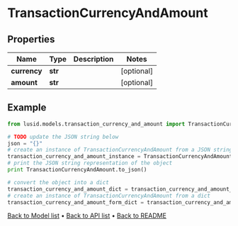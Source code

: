 # TransactionCurrencyAndAmount


## Properties
Name | Type | Description | Notes
------------ | ------------- | ------------- | -------------
**currency** | **str** |  | [optional] 
**amount** | **str** |  | [optional] 

## Example

```python
from lusid.models.transaction_currency_and_amount import TransactionCurrencyAndAmount

# TODO update the JSON string below
json = "{}"
# create an instance of TransactionCurrencyAndAmount from a JSON string
transaction_currency_and_amount_instance = TransactionCurrencyAndAmount.from_json(json)
# print the JSON string representation of the object
print TransactionCurrencyAndAmount.to_json()

# convert the object into a dict
transaction_currency_and_amount_dict = transaction_currency_and_amount_instance.to_dict()
# create an instance of TransactionCurrencyAndAmount from a dict
transaction_currency_and_amount_form_dict = transaction_currency_and_amount.from_dict(transaction_currency_and_amount_dict)
```
[Back to Model list](../README.md#documentation-for-models) &#8226; [Back to API list](../README.md#documentation-for-api-endpoints) &#8226; [Back to README](../README.md)


